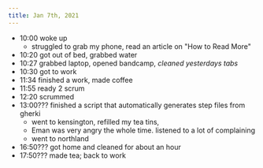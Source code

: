 ```yaml
---
title: Jan 7th, 2021
---
```


- 10:00 woke up
  - struggled to grab my phone, read an article on "How to Read More"
- 10:20 got out of bed, grabbed water
- 10:27 grabbed laptop, opened bandcamp, *cleaned yesterdays tabs*
- 10:30 got to work
- 11:34 finished a work, made coffee
- 11:55 ready 2 scrum
- 12:20 scrummed
- 13:00??? finished a script that automatically generates step files from gherki
  - went to kensington, refilled my tea tins,
  - Eman was very angry the whole time. listened to a lot of complaining
  - went to northland
- 16:50??? got home and cleaned for about an hour
- 17:50??? made tea; back to work
